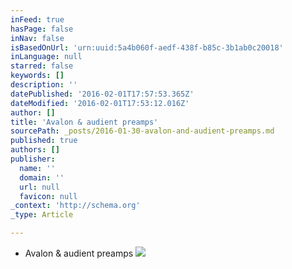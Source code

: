 ```yaml
---
inFeed: true
hasPage: false
inNav: false
isBasedOnUrl: 'urn:uuid:5a4b060f-aedf-438f-b85c-3b1ab0c20018'
inLanguage: null
starred: false
keywords: []
description: ''
datePublished: '2016-02-01T17:57:53.365Z'
dateModified: '2016-02-01T17:53:12.016Z'
author: []
title: 'Avalon & audient preamps'
sourcePath: _posts/2016-01-30-avalon-and-audient-preamps.md
published: true
authors: []
publisher:
  name: ''
  domain: ''
  url: null
  favicon: null
_context: 'http://schema.org'
_type: Article

---
```

* Avalon & audient preamps
![](https://the-grid-user-content.s3-us-west-2.amazonaws.com/0fa92755-3833-422c-a0de-4157879bf743.png)